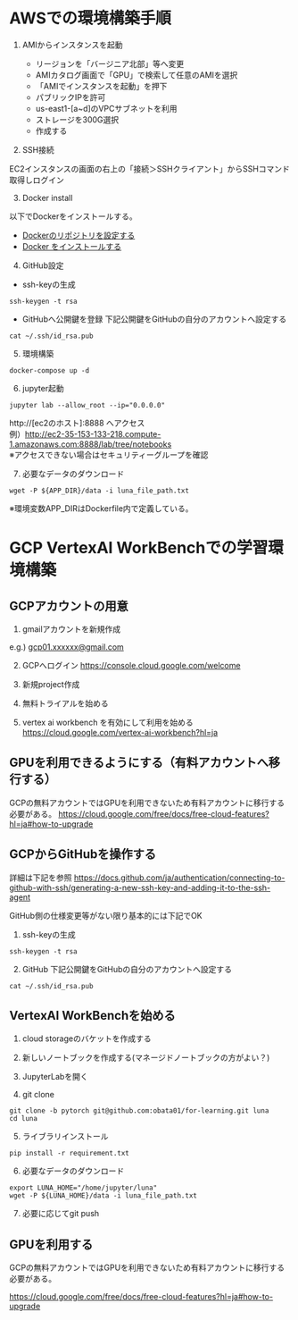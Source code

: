 # AWSでの環境構築手順

1. AMIからインスタンスを起動
    - リージョンを「バージニア北部」等へ変更
    - AMIカタログ画面で「GPU」で検索して任意のAMIを選択
    - 「AMIでインスタンスを起動」を押下
    - パブリックIPを許可
    - us-east1-[a~d]のVPCサブネットを利用
    - ストレージを300G選択
    - 作成する

2. SSH接続

EC2インスタンスの画面の右上の「接続＞SSHクライアント」からSSHコマンド取得しログイン

3. Docker install

以下でDockerをインストールする。

- [Dockerのリポジトリを設定する](https://sid-fm.com/support/vm/guide/install-docker-ubuntu.html#repository)
- [Docker をインストールする](https://sid-fm.com/support/vm/guide/install-docker-ubuntu.html#install)

4. GitHub設定

- ssh-keyの生成
```
ssh-keygen -t rsa
```

- GitHubへ公開鍵を登録
下記公開鍵をGitHubの自分のアカウントへ設定する
```
cat ~/.ssh/id_rsa.pub
```

5. 環境構築

```
docker-compose up -d
```

6. jupyter起動
```
jupyter lab --allow_root --ip="0.0.0.0"
```

http://[ec2のホスト]:8888  へアクセス  
例）http://ec2-35-153-133-218.compute-1.amazonaws.com:8888/lab/tree/notebooks  
※アクセスできない場合はセキュリティーグループを確認


7. 必要なデータのダウンロード

```
wget -P ${APP_DIR}/data -i luna_file_path.txt
```
※環境変数APP_DIRはDockerfile内で定義している。


# GCP VertexAI WorkBenchでの学習環境構築

## GCPアカウントの用意
1. gmailアカウントを新規作成

e.g.) gcp01.xxxxxx@gmail.com

2. GCPへログイン
https://console.cloud.google.com/welcome

3. 新規project作成

4. 無料トライアルを始める

5. vertex ai workbench を有効にして利用を始める
https://cloud.google.com/vertex-ai-workbench?hl=ja

## GPUを利用できるようにする（有料アカウントへ移行する）
GCPの無料アカウントではGPUを利用できないため有料アカウントに移行する必要がある。
https://cloud.google.com/free/docs/free-cloud-features?hl=ja#how-to-upgrade


## GCPからGitHubを操作する
詳細は下記を参照
https://docs.github.com/ja/authentication/connecting-to-github-with-ssh/generating-a-new-ssh-key-and-adding-it-to-the-ssh-agent

GitHub側の仕様変更等がない限り基本的には下記でOK

1. ssh-keyの生成
```
ssh-keygen -t rsa
```

2. GitHub
下記公開鍵をGitHubの自分のアカウントへ設定する
```
cat ~/.ssh/id_rsa.pub
```


## VertexAI WorkBenchを始める

1. cloud storageのバケットを作成する

2. 新しいノートブックを作成する(マネージドノートブックの方がよい？)

3. JupyterLabを開く

4. git clone

```
git clone -b pytorch git@github.com:obata01/for-learning.git luna
cd luna
```

5. ライブラリインストール

```
pip install -r requirement.txt
```

6. 必要なデータのダウンロード

```
export LUNA_HOME="/home/jupyter/luna"
wget -P ${LUNA_HOME}/data -i luna_file_path.txt
```

7. 必要に応じてgit push

## GPUを利用する
GCPの無料アカウントではGPUを利用できないため有料アカウントに移行する必要がある。

https://cloud.google.com/free/docs/free-cloud-features?hl=ja#how-to-upgrade

